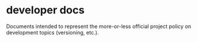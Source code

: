 <!--
SPDX-FileCopyrightText: 2023 Alex Lemna <git@alexanderlemna.com>

SPDX-License-Identifier: CC0-1.0
-->

# developer docs

Documents intended to represent the more-or-less official project policy on development topics (versioning, etc.).

